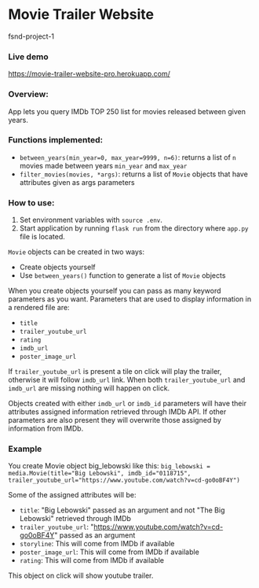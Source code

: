 # Movie Trailer Website
fsnd-project-1

### Live demo

https://movie-trailer-website-pro.herokuapp.com/

### Overview:
App lets you query IMDb TOP 250 list for movies released between given years.

### Functions implemented:
* `between_years(min_year=0, max_year=9999, n=6)`: returns a list of `n` movies made between years `min_year` and `max_year`
* `filter_movies(movies, *args)`: returns a list of `Movie` objects that have attributes given as args parameters

### How to use:
1. Set environment variables with `source .env`.
2. Start application by running `flask run` from the directory where `app.py` file is located.

`Movie` objects can be created in two ways:
* Create objects yourself
* Use `between_years()` function to generate a list of `Movie` objects

When you create objects yourself you can pass as many keyword parameters as you want.
Parameters that are used to display information in a rendered file are:
* `title`
* `trailer_youtube_url`
* `rating`
* `imdb_url`
* `poster_image_url`

If `trailer_youtube_url` is present a tile on click will play the trailer, otherwise it will follow `imdb_url` link.
When both `trailer_youtube_url` and `imdb_url` are missing nothing will happen on click.

Objects created with either `imdb_url` or `imdb_id` parameters will have their attributes assigned
information retrieved through IMDb API.
If other parameters are also present they will overwrite those assigned by information from IMDb.

### Example

You create Movie object big_lebowski like this:
`big_lebowski = media.Movie(title="Big Lebowski", imdb_id="0118715", 
                            trailer_youtube_url="https://www.youtube.com/watch?v=cd-go0oBF4Y")`

Some of the assigned attributes will be:
* `title`: "Big Lebowski" passed as an argument and not "The Big Lebowski" retrieved through IMDb
* `trailer_youtube_url`: "https://www.youtube.com/watch?v=cd-go0oBF4Y" passed as an argument
* `storyline`: This will come from IMDb if available
* `poster_image_url`: This will come from IMDb if available
* `rating`: This will come from IMDb if available

This object on click will show youtube trailer.
